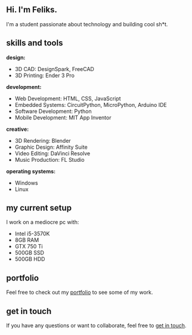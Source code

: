 ## Hi. I'm Feliks.
I'm a student passionate about technology and building cool sh*t.

## skills and tools
**design:**
- 3D CAD: DesignSpark, FreeCAD
- 3D Printing: Ender 3 Pro

**development:**
- Web Development: HTML, CSS, JavaScript
- Embedded Systems: CircuitPython, MicroPython, Arduino IDE
- Software Development: Python
- Mobile Development: MIT App Inventor

**creative:**
- 3D Rendering: Blender
- Graphic Design: Affinity Suite
- Video Editing: DaVinci Resolve
- Music Production: FL Studio

**operating systems:**
- Windows
- Linux

## my current setup
I work on a mediocre pc with:
- Intel i5-3570K
- 8GB RAM
- GTX 750 Ti
- 500GB SSD
- 500GB HDD

## portfolio
Feel free to check out my [portfolio](https://feliks-szyszka.github.io) to see some of my work.

## get in touch
If you have any questions or want to collaborate, feel free to [get in touch](https://feliks-szyszka.github.io/).
